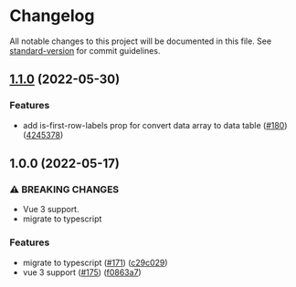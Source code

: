 # Changelog

All notable changes to this project will be documented in this file. See [standard-version](https://github.com/conventional-changelog/standard-version) for commit guidelines.

## [1.1.0](https://github.com/devstark-com/vue-google-charts/compare/v1.0.0...v1.1.0) (2022-05-30)


### Features

* add is-first-row-labels prop for convert data array to data table ([#180](https://github.com/devstark-com/vue-google-charts/issues/180)) ([4245378](https://github.com/devstark-com/vue-google-charts/commit/4245378229ca6f15c2ccd2e074e0a441578e734a))

## 1.0.0 (2022-05-17)


### ⚠ BREAKING CHANGES

* Vue 3 support.
* migrate to typescript

### Features

* migrate to typescript ([#171](https://github.com/devstark-com/vue-google-charts/issues/171)) ([c29c029](https://github.com/devstark-com/vue-google-charts/commit/c29c029c1895dc016e4c02552fb787ca916e41a1))
* vue 3 support ([#175](https://github.com/devstark-com/vue-google-charts/issues/175)) ([f0863a7](https://github.com/devstark-com/vue-google-charts/commit/f0863a790f8824ae07e323e040e9ace0f3cecf0b))
